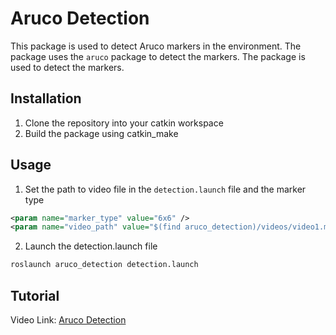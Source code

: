 # Aruco Detection 

This package is used to detect Aruco markers in the environment. The package uses the `aruco` package to detect the markers. The package is used to detect the markers.

## Installation

1. Clone the repository into your catkin workspace
2. Build the package using catkin_make

## Usage

1. Set the path to video file in the `detection.launch` file and the marker type
```xml
<param name="marker_type" value="6x6" />
<param name="video_path" value="$(find aruco_detection)/videos/video1.mp4" />
```
2. Launch the detection.launch file
```bash
roslaunch aruco_detection detection.launch
```

## Tutorial

Video Link: [Aruco Detection](https://youtu.be/n_1AMCHPBYs)